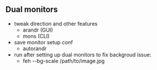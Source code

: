 ## Dual monitors
- tweak direction and other features
    - arandr (GUI)
    - mons (CLI)
- save monitor setup conf
    - autorandr
- run after setting up dual monitors to fix backgroud issue:
    - feh --bg-scale /path/to/image.jpg
